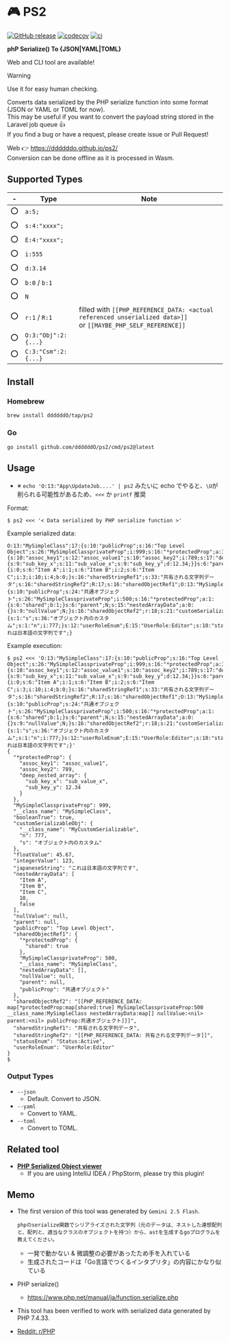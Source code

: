 # 🎮 PS2

[![GitHub release](https://img.shields.io/github/release/ddddddO/ps2.svg?label=Release&color=darkcyan)](https://github.com/ddddddO/ps2/releases)
[![codecov](https://codecov.io/gh/ddddddO/ps2/graph/badge.svg?token=6E0G81K2H0)](https://codecov.io/gh/ddddddO/ps2)
[![ci](https://github.com/ddddddO/ps2/actions/workflows/ci.yaml/badge.svg)](https://github.com/ddddddO/ps2/actions/workflows/ci.yaml)


**phP Serialize() To {JSON|YAML|TOML}**

Web and CLI tool are available!</br>

> [!WARNING]
> Use it for easy human checking.

Converts data serialized by the PHP serialize function into some format (JSON or YAML or TOML for now).</br>
This may be useful if you want to convert the payload string stored in the Laravel job queue 👍 </br>
If you find a bug or have a request, please create issue or Pull Request!

Web 👉 https://ddddddo.github.io/ps2/ </br>
Conversion can be done offline as it is processed in Wasm.

## Supported Types
|-|Type|Note|
|--|--|--|
|⭕|`a:5;`||
|⭕|`s:4:"xxxx";`||
|⭕|`E:4:"xxxx";`||
|⭕|`i:555`||
|⭕|`d:3.14`||
|⭕|`b:0` / `b:1`||
|⭕|`N`||
|⭕|`r:1` / `R:1`| filled with `[[PHP_REFERENCE_DATA: <actual referenced unserialized data>]]`<br>or `[[MAYBE_PHP_SELF_REFERENCE]]` |
|⭕|`O:3:"Obj":2:{...}`||
|⭕|`C:3:"Csm":2:{...}`||

## Install

### Homebrew

```console
brew install ddddddO/tap/ps2
```

### Go
```console
go install github.com/ddddddO/ps2/cmd/ps2@latest
```

## Usage

- ※ `echo 'O:13:"App\UpdateJob....' | ps2` みたいに echo でやると、`\U`が削られる可能性があるため、`<<<` か `printf` 推奨

Format:
```console
$ ps2 <<< '< Data serialized by PHP serialize function >'
```

Example serialized data:
```console
O:13:"MySimpleClass":17:{s:10:"publicProp";s:16:"Top Level Object";s:26:"MySimpleClassprivateProp";i:999;s:16:"*protectedProp";a:3:{s:10:"assoc_key1";s:12:"assoc_value1";s:10:"assoc_key2";i:789;s:17:"deep_nested_array";a:2:{s:9:"sub_key_x";s:11:"sub_value_x";s:9:"sub_key_y";d:12.34;}}s:6:"parent";N;s:15:"nestedArrayData";a:5:{i:0;s:6:"Item A";i:1;s:6:"Item B";i:2;s:6:"Item C";i:3;i:10;i:4;b:0;}s:16:"sharedStringRef1";s:33:"共有される文字列データ";s:16:"sharedStringRef2";R:17;s:16:"sharedObjectRef1";O:13:"MySimpleClass":6:{s:10:"publicProp";s:24:"共通オブジェクト";s:26:"MySimpleClassprivateProp";i:500;s:16:"*protectedProp";a:1:{s:6:"shared";b:1;}s:6:"parent";N;s:15:"nestedArrayData";a:0:{}s:9:"nullValue";N;}s:16:"sharedObjectRef2";r:18;s:21:"customSerializableObj";O:20:"MyCustomSerializable":2:{s:1:"s";s:36:"オブジェクト内のカスタム";s:1:"n";i:777;}s:12:"userRoleEnum";E:15:"UserRole:Editor";s:10:"statusEnum";E:13:"Status:Active";s:9:"nullValue";N;s:11:"booleanTrue";b:1;s:10:"floatValue";d:45.67;s:12:"integerValue";i:123;s:14:"japaneseString";s:36:"これは日本語の文字列です";}
```

Example execution:

```console
$ ps2 <<< 'O:13:"MySimpleClass":17:{s:10:"publicProp";s:16:"Top Level Object";s:26:"MySimpleClassprivateProp";i:999;s:16:"*protectedProp";a:3:{s:10:"assoc_key1";s:12:"assoc_value1";s:10:"assoc_key2";i:789;s:17:"deep_nested_array";a:2:{s:9:"sub_key_x";s:11:"sub_value_x";s:9:"sub_key_y";d:12.34;}}s:6:"parent";N;s:15:"nestedArrayData";a:5:{i:0;s:6:"Item A";i:1;s:6:"Item B";i:2;s:6:"Item C";i:3;i:10;i:4;b:0;}s:16:"sharedStringRef1";s:33:"共有される文字列データ";s:16:"sharedStringRef2";R:17;s:16:"sharedObjectRef1";O:13:"MySimpleClass":6:{s:10:"publicProp";s:24:"共通オブジェクト";s:26:"MySimpleClassprivateProp";i:500;s:16:"*protectedProp";a:1:{s:6:"shared";b:1;}s:6:"parent";N;s:15:"nestedArrayData";a:0:{}s:9:"nullValue";N;}s:16:"sharedObjectRef2";r:18;s:21:"customSerializableObj";O:20:"MyCustomSerializable":2:{s:1:"s";s:36:"オブジェクト内のカスタム";s:1:"n";i:777;}s:12:"userRoleEnum";E:15:"UserRole:Editor";s:10:"statusEnum";E:13:"Status:Active";s:9:"nullValue";N;s:11:"booleanTrue";b:1;s:10:"floatValue";d:45.67;s:12:"integerValue";i:123;s:14:"japaneseString";s:36:"これは日本語の文字列です";}'
{
  "*protectedProp": {
    "assoc_key1": "assoc_value1",
    "assoc_key2": 789,
    "deep_nested_array": {
      "sub_key_x": "sub_value_x",
      "sub_key_y": 12.34
    }
  },
  "MySimpleClassprivateProp": 999,
  "__class_name": "MySimpleClass",
  "booleanTrue": true,
  "customSerializableObj": {
    "__class_name": "MyCustomSerializable",
    "n": 777,
    "s": "オブジェクト内のカスタム"
  },
  "floatValue": 45.67,
  "integerValue": 123,
  "japaneseString": "これは日本語の文字列です",
  "nestedArrayData": [
    "Item A",
    "Item B",
    "Item C",
    10,
    false
  ],
  "nullValue": null,
  "parent": null,
  "publicProp": "Top Level Object",
  "sharedObjectRef1": {
    "*protectedProp": {
      "shared": true
    },
    "MySimpleClassprivateProp": 500,
    "__class_name": "MySimpleClass",
    "nestedArrayData": [],
    "nullValue": null,
    "parent": null,
    "publicProp": "共通オブジェクト"
  },
  "sharedObjectRef2": "[[PHP_REFERENCE_DATA: map[*protectedProp:map[shared:true] MySimpleClassprivateProp:500 __class_name:MySimpleClass nestedArrayData:map[] nullValue:<nil> parent:<nil> publicProp:共通オブジェクト]]]",
  "sharedStringRef1": "共有される文字列データ",
  "sharedStringRef2": "[[PHP_REFERENCE_DATA: 共有される文字列データ]]",
  "statusEnum": "Status:Active",
  "userRoleEnum": "UserRole:Editor"
}
$
```

### Output Types
- `--json`
  - Default. Convert to JSON.
- `--yaml`
  - Convert to YAML.
- `--toml`
  - Convert to TOML.

## Related tool
- **[PHP Serialized Object viewer](https://github.com/haradakunihiko/intellij-plugin-php-serialized-object-viewer)**
    - If you are using IntelliJ IDEA / PhpStorm, please try this plugin!

## Memo

- The first version of this tool was generated by `Gemini 2.5 Flash`.
    ```
    phpのserialize関数でシリアライズされた文字列（元のデータは、ネストした連想配列と、配列と、適当なクラスのオブジェクトを持つ）から、astを生成するgoプログラムを教えてください。
    ```

    - 一発で動かない & 微調整の必要があったため手を入れている
    - 生成されたコードは「Go言語でつくるインタプリタ」の内容にかなり似ている

- PHP serialize()
    - https://www.php.net/manual/ja/function.serialize.php

- This tool has been verified to work with serialized data generated by PHP 7.4.33.

- [Reddit: r/PHP](https://www.reddit.com/r/PHP/comments/1l61qw7/github_ddddddops2_tool_to_convert_from_serialized/?utm_source=share&utm_medium=web3x&utm_name=web3xcss&utm_term=1&utm_content=share_button)